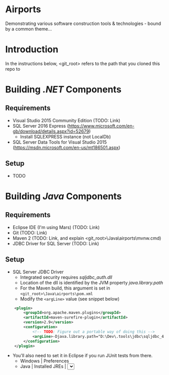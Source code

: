 # Airports
Demonstrating various software construction tools &amp; technologies - bound by a common theme...

# Introduction

In the instructions below, <git_root> refers to the path that you cloned this repo to

# Building *.NET* Components

## Requirements

* Visual Studio 2015 Community Edition (TODO: Link)
* SQL Server 2016 Express (https://www.microsoft.com/en-gb/download/details.aspx?id=52679)
  * Install SQLEXPRESS instance (not LocalDb)
* SQL Server Data Tools for Visual Studio 2015 (https://msdn.microsoft.com/en-us/mt186501.aspx)

## Setup

* TODO

# Building *Java* Components

## Requirements

* Eclipse IDE (I'm using Mars) (TODO: Link)
* Git (TODO: Link)
* Maven 2 (TODO: Link, and explain <git_root>\Java\airports\mvnw.cmd)
* JDBC Driver for SQL Server (TODO: Link)

## Setup

* SQL Server JDBC Driver 
  * Integrated security requires *sqljdbc_auth.dll*
  * Location of the dll is identified by the JVM property *java.library.path*
  * For the Maven build, this argument is set in ```<git_root>\Java\airports\pom.xml```
  * Modify the ```<argLine>``` value (see snippet below)
```xml
    <plugin>
        <groupId>org.apache.maven.plugins</groupId>
        <artifactId>maven-surefire-plugin</artifactId>
        <version>2.9</version>
        <configuration>
            <!-- TODO: Figure out a portable way of doing this -->
            <argLine>-Djava.library.path="D:\Dev\.tools\jdbc\sqljdbc_4.0\auth\x86"</argLine>
        </configuration>
    </plugin>
```
  * You'll also need to set it in Eclipse if you run JUnit tests from there.
    * Windows | Preferences
    * Java | Installed JREs | <select JRE> | Edit...
